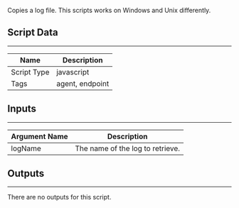 Copies a log file. This scripts works on Windows and Unix differently.

## Script Data

---

| **Name** | **Description** |
| --- | --- |
| Script Type | javascript |
| Tags | agent, endpoint |

## Inputs

---

| **Argument Name** | **Description** |
| --- | --- |
| logName | The name of the log to retrieve. |

## Outputs

---
There are no outputs for this script.
